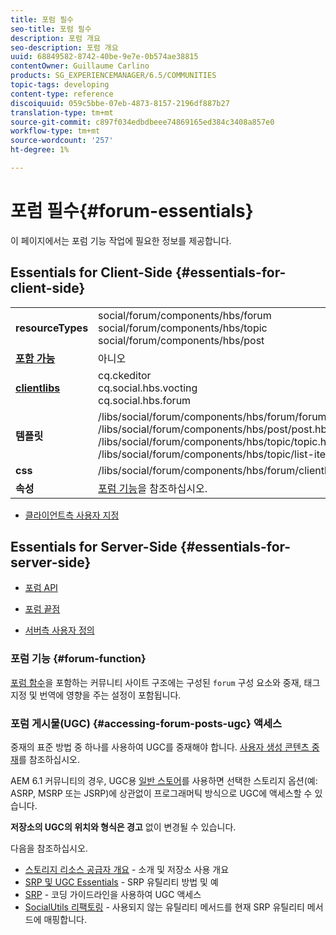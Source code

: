 ```yaml
---
title: 포럼 필수
seo-title: 포럼 필수
description: 포럼 개요
seo-description: 포럼 개요
uuid: 68849582-8742-40be-9e7e-0b574ae38815
contentOwner: Guillaume Carlino
products: SG_EXPERIENCEMANAGER/6.5/COMMUNITIES
topic-tags: developing
content-type: reference
discoiquuid: 059c5bbe-07eb-4873-8157-2196df887b27
translation-type: tm+mt
source-git-commit: c897f034edbdbeee74869165ed384c3408a857e0
workflow-type: tm+mt
source-wordcount: '257'
ht-degree: 1%

---
```



# 포럼 필수{#forum-essentials}

이 페이지에서는 포럼 기능 작업에 필요한 정보를 제공합니다.

## Essentials for Client-Side {#essentials-for-client-side}

<table>
 <tbody>
  <tr>
   <td> <strong>resourceTypes</strong></td>
   <td>social/forum/components/hbs/forum<br /> social/forum/components/hbs/topic<br /> social/forum/components/hbs/post</td>
  </tr>
  <tr>
   <td> <a href="scf.md#add-or-include-a-communities-component"><strong>포함 가능</strong></a></td>
   <td>아니오</td>
  </tr>
  <tr>
   <td> <a href="clientlibs.md"><strong>clientlibs</strong></a></td>
   <td>cq.ckeditor<br /> cq.social.hbs.vocting<br /> cq.social.hbs.forum</td>
  </tr>
  <tr>
   <td> <strong>템플릿</strong></td>
   <td> /libs/social/forum/components/hbs/forum/forum.hbs<br /> /libs/social/forum/components/hbs/post/post.hbs<br /> /libs/social/forum/components/hbs/topic/topic.hbs<br /> /libs/social/forum/components/hbs/topic/list-item.hbs<br /> </td>
  </tr>
  <tr>
   <td> <strong>css</strong></td>
   <td> /libs/social/forum/components/hbs/forum/clientlibs/forum.css</td>
  </tr>
  <tr>
   <td><strong> 속성</strong></td>
   <td><a href="forum.md">포럼 기능</a>을 참조하십시오.</td>
  </tr>
 </tbody>
</table>

* [클라이언트측 사용자 지정](client-customize.md)

## Essentials for Server-Side {#essentials-for-server-side}

* [포럼 API](https://helpx.adobe.com/experience-manager/6-5/sites/developing/using/reference-materials/javadoc/com/adobe/cq/social/forum/client/api/package-summary.html)

* [포럼 끝점](https://helpx.adobe.com/experience-manager/6-5/sites/developing/using/reference-materials/javadoc/com/adobe/cq/social/forum/client/endpoints/package-summary.html)

* [서버측 사용자 정의](server-customize.md)

### 포럼 기능 {#forum-function}

[포럼 함수](functions.md#forum-function)을 포함하는 커뮤니티 사이트 구조에는 구성된 `forum` 구성 요소와 중재, 태그 지정 및 번역에 영향을 주는 설정이 포함됩니다.

### 포럼 게시물(UGC) {#accessing-forum-posts-ugc} 액세스

중재의 표준 방법 중 하나를 사용하여 UGC를 중재해야 합니다.
[사용자 생성 콘텐츠 중재](moderate-ugc.md)를 참조하십시오.

AEM 6.1 커뮤니티의 경우, UGC용 [일반 스토어](working-with-srp.md)를 사용하면 선택한 스토리지 옵션(예: ASRP, MSRP 또는 JSRP)에 상관없이 프로그래머틱 방식으로 UGC에 액세스할 수 있습니다.

**저장소의 UGC의 위치와 형식은 경고** 없이 변경될 수 있습니다.

다음을 참조하십시오.

* [스토리지 리소스 공급자 개요](srp.md)  - 소개 및 저장소 사용 개요
* [SRP 및 UGC Essentials](srp-and-ugc.md) - SRP 유틸리티 방법 및 예
* [SRP](accessing-ugc-with-srp.md)  - 코딩 가이드라인을 사용하여 UGC 액세스
* [SocialUtils 리팩토링](socialutils.md)  - 사용되지 않는 유틸리티 메서드를 현재 SRP 유틸리티 메서드에 매핑합니다.

